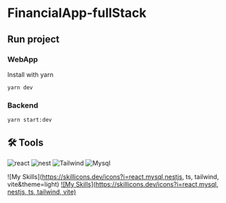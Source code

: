 # FinancialApp-fullStack
## Run project
### WebApp
Install with yarn
```
yarn dev
```
### Backend
```
yarn start:dev
```
## 🛠 Tools
![react](https://img.shields.io/badge/my_portfolio-000?style=for-the-badge&logo=ko-fi&logoColor=white)
![nest](https://img.shields.io/badge/my_portfolio-000?style=for-the-badge&logo=ko-fi&logoColor=white)
![Tailwind](https://img.shields.io/badge/my_portfolio-000?style=for-the-badge&logo=ko-fi&logoColor=white)
![Mysql](https://img.shields.io/badge/my_portfolio-000?style=for-the-badge&logo=ko-fi&logoColor=white)

![My Skills](https://skillicons.dev/icons?i=react,mysql,nestjs, ts, tailwind, vite&theme=light)
[![My Skills](https://skillicons.dev/icons?i=react,mysql, nestjs, ts, tailwind, vite)](https://skillicons.dev)
